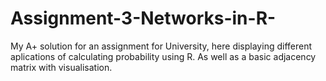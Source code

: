 # Assignment-3-Networks-in-R-
My A+ solution for an assignment for University, here displaying different aplications of calculating probability using R.
As well as a basic adjacency matrix with visualisation.

